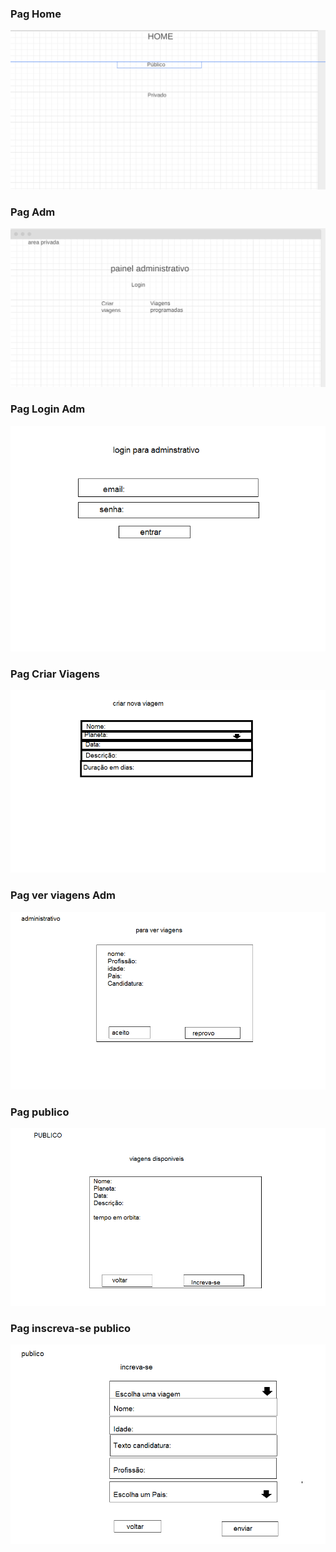 ### Pag Home
![](./wireframe/Home.png)

### Pag Adm
![](./wireframe/painelAdmin.png)

### Pag Login Adm
![](./wireframe/loginADM.png)

### Pag Criar Viagens
![](./wireframe/criarViagem.png)

### Pag ver viagens Adm
![](./wireframe/verViagensAdm.png)

### Pag publico
![](./wireframe/viagensPublico.png)

### Pag inscreva-se publico
![](./wireframe/inscri%C3%A7%C3%A3oCandidato.png)